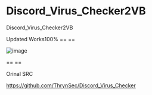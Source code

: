 # Discord_Virus_Checker2VB
Discord_Virus_Checker2VB

Updated 
Works100%
== ==
  
![image](https://user-images.githubusercontent.com/74623428/196014803-cc7bc6da-a193-4532-adf3-51ffd9867a48.png)


== ==

Orinal SRC

https://github.com/ThrynSec/Discord_Virus_Checker
